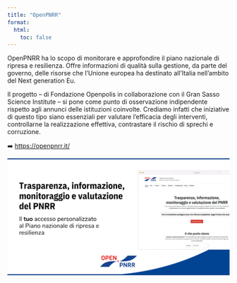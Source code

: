 ```yaml
---
title: "OpenPNRR"
format:
  html:
    toc: false
---
```


OpenPNRR ha lo scopo di monitorare e approfondire il piano nazionale di ripresa e resilienza. Offre informazioni di qualità sulla gestione, da parte del governo, delle risorse che l’Unione europea ha destinato all’Italia nell’ambito del Next generation Eu.

Il progetto – di Fondazione Openpolis in collaborazione con il Gran Sasso Science Institute – si pone come punto di osservazione indipendente rispetto agli annunci delle istituzioni coinvolte. Crediamo infatti che iniziative di questo tipo siano essenziali per valutare l’efficacia degli interventi, controllarne la realizzazione effettiva, contrastare il rischio di sprechi e corruzione.

➡️ <https://openpnrr.it/>

[![](images/openpnrr.png "Osservatorio Civico PNRR")](https://openpnrr.it/)
